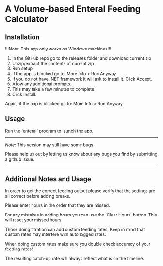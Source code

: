 # A Volume-based Enteral Feeding Calculator
## Installation
!!!Note: This app only works on Windows machines!!!

1. In the GitHub repo go to the releases folder and download current.zip 
1. Unzip/extract the contents of current.zip
1. Run setup
1. If the app is blocked go to: More Info > Run Anyway
1. If you do not have .NET framework it will ask to install it. Click Accept.
1. Allow any additional prompts.
1. This may take a few minutes to complete.
1. Click Install.

Again, if the app is blocked go to: More Info > Run Anyway

## Usage
Run the 'enteral' program to launch the app.


---

_Note_: This version may still have some bugs. 

Please help us out by letting us know about any bugs you find by submitting a github issue.

---

## Additional Notes and Usage

In order to get the correct feeding output please verify that the settings are all correct before adding breaks.

Please enter hours in the order that they are missed.

For any mistakes in adding hours you can use the 'Clear Hours' button. This will reset your missed hours. 

Those doing titration can add custom feeding rates. Keep in mind that custom rates may interfere with auto logged rates.

When doing custom rates make sure you double check accuracy of your feeding rates!

The resulting catch-up rate will always reflect what is on the timeline.

